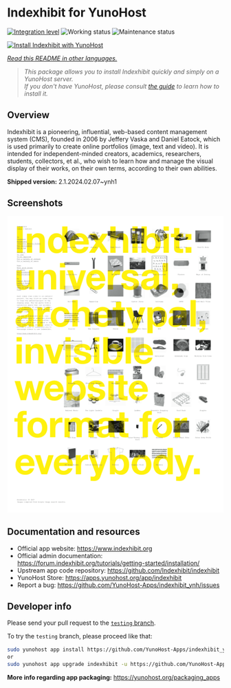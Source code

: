 <!--
N.B.: This README was automatically generated by <https://github.com/YunoHost/apps/tree/master/tools/readme_generator>
It shall NOT be edited by hand.
-->

# Indexhibit for YunoHost

[![Integration level](https://dash.yunohost.org/integration/indexhibit.svg)](https://dash.yunohost.org/appci/app/indexhibit) ![Working status](https://ci-apps.yunohost.org/ci/badges/indexhibit.status.svg) ![Maintenance status](https://ci-apps.yunohost.org/ci/badges/indexhibit.maintain.svg)

[![Install Indexhibit with YunoHost](https://install-app.yunohost.org/install-with-yunohost.svg)](https://install-app.yunohost.org/?app=indexhibit)

*[Read this README in other languages.](./ALL_README.md)*

> *This package allows you to install Indexhibit quickly and simply on a YunoHost server.*  
> *If you don't have YunoHost, please consult [the guide](https://yunohost.org/install) to learn how to install it.*

## Overview

Indexhibit is a pioneering, influential, web-based content management system (CMS), founded in 2006 by Jeffery Vaska and Daniel Eatock, which is used primarily to create online portfolios (image, text and video).
It is intended for independent-minded creators, academics, researchers, students, collectors, et al., who wish to learn how and manage the visual display of their works, on their own terms, according to their own abilities.


**Shipped version:** 2.1.2024.02.07~ynh1

## Screenshots

![Screenshot of Indexhibit](./doc/screenshots/146_indexhibit.png)

## Documentation and resources

- Official app website: <https://www.indexhibit.org>
- Official admin documentation: <https://forum.indexhibit.org/tutorials/getting-started/installation/>
- Upstream app code repository: <https://github.com/Indexhibit/indexhibit>
- YunoHost Store: <https://apps.yunohost.org/app/indexhibit>
- Report a bug: <https://github.com/YunoHost-Apps/indexhibit_ynh/issues>

## Developer info

Please send your pull request to the [`testing` branch](https://github.com/YunoHost-Apps/indexhibit_ynh/tree/testing).

To try the `testing` branch, please proceed like that:

```bash
sudo yunohost app install https://github.com/YunoHost-Apps/indexhibit_ynh/tree/testing --debug
or
sudo yunohost app upgrade indexhibit -u https://github.com/YunoHost-Apps/indexhibit_ynh/tree/testing --debug
```

**More info regarding app packaging:** <https://yunohost.org/packaging_apps>
